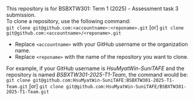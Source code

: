 This repository is for BSBXTW301: Term 1 (2025) - Assessment task 3 submission.  
To clone a repository, use the following command:  
`git clone git@github.com:<accountname>:<reponame>.git`  [or] `git clone git@github.com:<accountname>/<reponame>.git`  

- Replace `<accountname>` with your GitHub username or the organization name.  
- Replace `<reponame>` with the name of the repository you want to clone.  

For example, if your GitHub username is *HsuMyatWin-SuniTAFE* and the repository is named *BSBXTW301-2025-T1-Team*, the command would be:  
`git clone git@github.com:HsuMyatWin-SuniTAFE:BSBXTW301-2025-T1-Team.git` [or] `git clone git@github.com:HsuMyatWin-SuniTAFE/BSBXTW301-2025-T1-Team.git`
